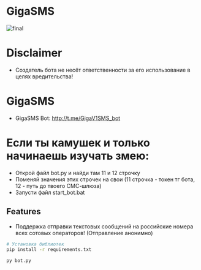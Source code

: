 # GigaSMS
![final](https://github.com/WhiteHodok/GigaSMS/assets/39564937/4a6d446d-4846-4c37-9c69-edf2c9aa1f33)


# Disclaimer
- Создатель бота не несёт ответственности за его использование в целях вредительства!


# GigaSMS


- GigaSMS Bot: http://t.me/GigaV1SMS_bot


# Если ты камушек и только начинаешь изучать змею:
- Открой файл bot.py и найди там 11 и 12 строчку
- Поменяй значения этих строчек на свои (11 строчка - токен тг бота, 12 - путь до твоего СМС-шлюза)
- Запусти файл start_bot.bat


## Features

- Поддержка отправки текстовых сообщений на российские номера всех сотовых операторов! (Отправление анонимно)





```sh
# Установка библиотек
pip install -r requirements.txt

py bot.py

